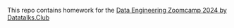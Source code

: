This repo contains homework for the [Data Engineering Zoomcamp 2024 by Datatalks.Club](https://github.com/DataTalksClub/data-engineering-zoomcamp)